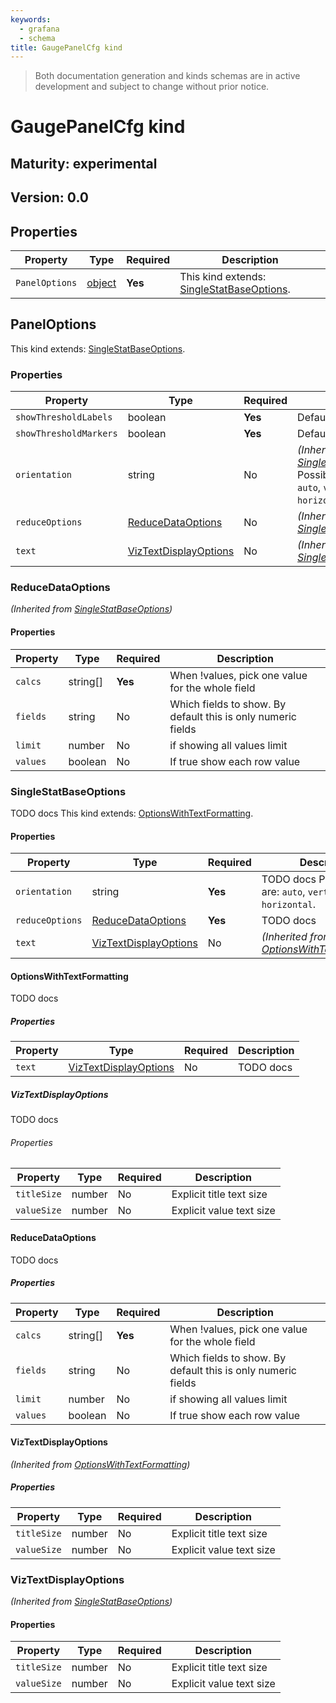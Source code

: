 ```yaml
---
keywords:
  - grafana
  - schema
title: GaugePanelCfg kind
---
```

> Both documentation generation and kinds schemas are in active development and subject to change without prior notice.

# GaugePanelCfg kind

## Maturity: experimental
## Version: 0.0

## Properties

| Property       | Type                    | Required | Description                                                         |
|----------------|-------------------------|----------|---------------------------------------------------------------------|
| `PanelOptions` | [object](#paneloptions) | **Yes**  | This kind extends: [SingleStatBaseOptions](#singlestatbaseoptions). |

## PanelOptions


This kind extends: [SingleStatBaseOptions](#singlestatbaseoptions).

### Properties

| Property               | Type                                            | Required | Description                                                                                                               |
|------------------------|-------------------------------------------------|----------|---------------------------------------------------------------------------------------------------------------------------|
| `showThresholdLabels`  | boolean                                         | **Yes**  | Default: `false`.                                                                                                         |
| `showThresholdMarkers` | boolean                                         | **Yes**  | Default: `true`.                                                                                                          |
| `orientation`          | string                                          | No       | *(Inherited from [SingleStatBaseOptions](#singlestatbaseoptions))* Possible values are: `auto`, `vertical`, `horizontal`. |
| `reduceOptions`        | [ReduceDataOptions](#reducedataoptions)         | No       | *(Inherited from [SingleStatBaseOptions](#singlestatbaseoptions))*                                                        |
| `text`                 | [VizTextDisplayOptions](#viztextdisplayoptions) | No       | *(Inherited from [SingleStatBaseOptions](#singlestatbaseoptions))*                                                        |

### ReduceDataOptions

*(Inherited from [SingleStatBaseOptions](#singlestatbaseoptions))*

#### Properties

| Property | Type     | Required | Description                                                   |
|----------|----------|----------|---------------------------------------------------------------|
| `calcs`  | string[] | **Yes**  | When !values, pick one value for the whole field              |
| `fields` | string   | No       | Which fields to show.  By default this is only numeric fields |
| `limit`  | number   | No       | if showing all values limit                                   |
| `values` | boolean  | No       | If true show each row value                                   |

### SingleStatBaseOptions

TODO docs
This kind extends: [OptionsWithTextFormatting](#optionswithtextformatting).

#### Properties

| Property        | Type                                            | Required | Description                                                                |
|-----------------|-------------------------------------------------|----------|----------------------------------------------------------------------------|
| `orientation`   | string                                          | **Yes**  | TODO docs Possible values are: `auto`, `vertical`, `horizontal`.           |
| `reduceOptions` | [ReduceDataOptions](#reducedataoptions)         | **Yes**  | TODO docs                                                                  |
| `text`          | [VizTextDisplayOptions](#viztextdisplayoptions) | No       | *(Inherited from [OptionsWithTextFormatting](#optionswithtextformatting))* |

#### OptionsWithTextFormatting

TODO docs

##### Properties

| Property | Type                                            | Required | Description |
|----------|-------------------------------------------------|----------|-------------|
| `text`   | [VizTextDisplayOptions](#viztextdisplayoptions) | No       | TODO docs   |

##### VizTextDisplayOptions

TODO docs

###### Properties

| Property    | Type   | Required | Description              |
|-------------|--------|----------|--------------------------|
| `titleSize` | number | No       | Explicit title text size |
| `valueSize` | number | No       | Explicit value text size |

#### ReduceDataOptions

TODO docs

##### Properties

| Property | Type     | Required | Description                                                   |
|----------|----------|----------|---------------------------------------------------------------|
| `calcs`  | string[] | **Yes**  | When !values, pick one value for the whole field              |
| `fields` | string   | No       | Which fields to show.  By default this is only numeric fields |
| `limit`  | number   | No       | if showing all values limit                                   |
| `values` | boolean  | No       | If true show each row value                                   |

#### VizTextDisplayOptions

*(Inherited from [OptionsWithTextFormatting](#optionswithtextformatting))*

##### Properties

| Property    | Type   | Required | Description              |
|-------------|--------|----------|--------------------------|
| `titleSize` | number | No       | Explicit title text size |
| `valueSize` | number | No       | Explicit value text size |

### VizTextDisplayOptions

*(Inherited from [SingleStatBaseOptions](#singlestatbaseoptions))*

#### Properties

| Property    | Type   | Required | Description              |
|-------------|--------|----------|--------------------------|
| `titleSize` | number | No       | Explicit title text size |
| `valueSize` | number | No       | Explicit value text size |


